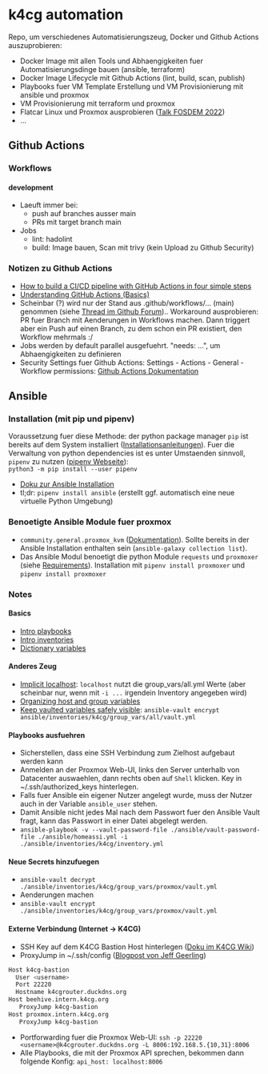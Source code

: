 # k4cg automation

Repo, um verschiedenes Automatisierungszeug, Docker und Github Actions auszuprobieren:

* Docker Image mit allen Tools und Abhaengigkeiten fuer Automatisierungsdinge bauen (ansible, terraform)
* Docker Image Lifecycle mit Github Actions (lint, build, scan, publish)
* Playbooks fuer VM Template Erstellung und VM Provisionierung mit ansible und proxmox
* VM Provisionierung mit terraform und proxmox
* Flatcar Linux und Proxmox ausprobieren ([Talk FOSDEM 2022](https://fosdem.org/2022/schedule/event/flatcar_container_linux/))
* ...

## Github Actions

### Workflows

#### development

* Laeuft immer bei:
  * push auf branches ausser main
  * PRs mit target branch main
* Jobs
  * lint: hadolint
  * build: Image bauen, Scan mit trivy (kein Upload zu Github Security)

### Notizen zu Github Actions

* [How to build a CI/CD pipeline with GitHub Actions in four simple steps](https://github.blog/2022-02-02-build-ci-cd-pipeline-github-actions-four-steps/)
* [Understanding GitHub Actions (Basics)](https://docs.github.com/en/actions/learn-github-actions/understanding-github-actions)
* Scheinbar (?) wird nur der Stand aus .github/workflows/... (main) genommen (siehe [Thread im Github Forum](https://github.community/t/workflow-files-only-picked-up-from-master/16129)).. Workaround ausprobieren: PR fuer Branch mit Aenderungen in Workflows machen. Dann triggert aber ein Push auf einen Branch, zu dem schon ein PR existiert, den Workflow mehrmals :/
* Jobs werden by default parallel ausgefuehrt. "needs: ...", um Abhaengigkeiten zu definieren
* Security Settings fuer Github Actions: Settings - Actions - General - Workflow permissions: [Github Actions Dokumentation](https://docs.github.com/en/actions/security-guides/automatic-token-authentication#permissions-for-the-github_token)

## Ansible

### Installation (mit pip und pipenv)

Voraussetzung fuer diese Methode: der python package manager `pip` ist bereits auf dem System installiert ([Installationsanleitungen](https://pip.pypa.io/en/stable/installation/)).
Fuer die Verwaltung von python dependencies ist es unter Umstaenden sinnvoll, `pipenv` zu nutzen ([pipenv Webseite](https://pipenv.pypa.io/en/latest/)):  
`python3 -m pip install --user pipenv`

* [Doku zur Ansible Installation](https://docs.ansible.com/ansible/latest/installation_guide/intro_installation.html)
* tl;dr: `pipenv install ansible` (erstellt ggf. automatisch eine neue virtuelle Python Umgebung)

### Benoetigte Ansible Module fuer proxmox

* `community.general.proxmox_kvm` ([Dokumentation](https://docs.ansible.com/ansible/latest/collections/community/general/proxmox_kvm_module.html)). Sollte bereits in der Ansible Installation enthalten sein (`ansible-galaxy collection list`).
* Das Ansible Modul benoetigt die python Module `requests` und `proxmoxer` (siehe [Requirements](https://docs.ansible.com/ansible/latest/collections/community/general/proxmox_kvm_module.html#requirements)). Installation mit `pipenv install proxmoxer` und ``pipenv install proxmoxer``

### Notes

#### Basics

* [Intro playbooks](https://docs.ansible.com/ansible/latest/user_guide/playbooks_intro.html)
* [Intro inventories](https://docs.ansible.com/ansible/latest/user_guide/intro_inventory.html#)
* [Dictionary variables](https://docs.ansible.com/ansible/latest/user_guide/playbooks_variables.html#dictionary-variables)

#### Anderes Zeug

* [Implicit localhost](https://docs.ansible.com/ansible/latest/inventory/implicit_localhost.html): `localhost` nutzt die group_vars/all.yml Werte (aber scheinbar nur, wenn mit `-i ...` irgendein Inventory angegeben wird)
* [Organizing host and group variables](https://docs.ansible.com/ansible/latest/user_guide/intro_inventory.html#organizing-host-and-group-variables)
* [Keep vaulted variables safely visible](https://docs.ansible.com/ansible/latest/user_guide/playbooks_best_practices.html#keep-vaulted-variables-safely-visible): `ansible-vault encrypt ansible/inventories/k4cg/group_vars/all/vault.yml`

#### Playbooks ausfuehren

* Sicherstellen, dass eine SSH Verbindung zum Zielhost aufgebaut werden kann
* Anmelden an der Proxmox Web-UI, links den Server unterhalb von Datacenter auswaehlen, dann rechts oben auf `Shell` klicken. Key in ~/.ssh/authorized_keys hinterlegen.
* Falls fuer Ansible ein eigener Nutzer angelegt wurde, muss der Nutzer auch in der Variable `ansible_user` stehen.
* Damit Ansible nicht jedes Mal nach dem Passwort fuer den Ansible Vault fragt, kann das Passwort in einer Datei abgelegt werden.
* `ansible-playbook -v --vault-password-file ./ansible/vault-password-file ./ansible/homeassi.yml -i ./ansible/inventories/k4cg/inventory.yml`

#### Neue Secrets hinzufuegen

* `ansible-vault decrypt ./ansible/inventories/k4cg/group_vars/proxmox/vault.yml`
* Aenderungen machen
* `ansible-vault encrypt ./ansible/inventories/k4cg/group_vars/proxmox/vault.yml`

#### Externe Verbindung (Internet -> K4CG)

* SSH Key auf dem K4CG Bastion Host hinterlegen ([Doku im K4CG Wiki](https://k4cg.org/index.php/Host:sebastian.intern.k4cg.org))
* ProxyJump in ~/.ssh/config ([Blogpost von Jeff Geerling](https://www.jeffgeerling.com/blog/2022/using-ansible-playbook-ssh-bastion-jump-host))

```bash
Host k4cg-bastion
  User <username>
  Port 22220
  Hostname k4cgrouter.duckdns.org
Host beehive.intern.k4cg.org
   ProxyJump k4cg-bastion
Host proxmox.intern.k4cg.org
   ProxyJump k4cg-bastion
```

* Portforwarding fuer die Proxmox Web-UI: `ssh -p 22220 <username>@k4cgrouter.duckdns.org -L 8006:192.168.5.{10,31}:8006`
* Alle Playbooks, die mit der Proxmox API sprechen, bekommen dann folgende Konfig: `api_host: localhost:8006`